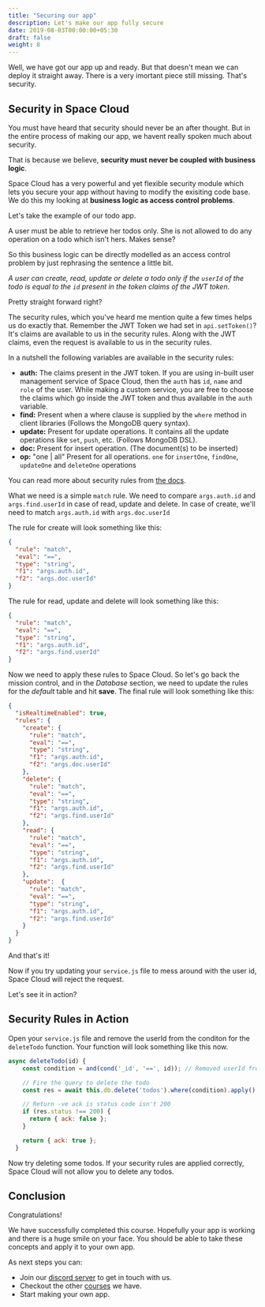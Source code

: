 ```yaml
---
title: "Securing our app"
description: Let's make our app fully secure
date: 2019-08-03T00:00:00+05:30
draft: false
weight: 8
---
```


Well, we have got our app up and ready. But that doesn't mean we can deploy it straight away. There is a very imortant piece still missing. That's security.

## Security in Space Cloud

You must have heard that security should never be an after thought. But in the entire process of making our app, we havent really spoken much about security.

That is because we believe, **security must never be coupled with business logic**.

Space Cloud has a very powerful and yet flexible security module which lets you secure your app without having to modify the exisiting code base. We do this my looking at **business logic as access control problems**.

Let's take the example of our todo app.

A user must be able to retrieve her todos only. She is not allowed to do any operation on a todo which isn't hers. Makes sense?

So this business logic can be directly modelled as an access control problem by just rephrasing the sentence a little bit.

_A user can create, read, update or delete a todo only if the `userId` of the todo is equal to the `id` present in the token claims of the JWT token_. 

Pretty straight forward right?

The security rules, which you've heard me mention quite a few times helps us do exactly that. Remember the JWT Token we had set in `api.setToken()`? It's claims are available to us in the security rules. Along with the JWT claims, even the request is available to us in the security rules.

In a nutshell the following variables are available in the security rules:

- **auth:** The claims present in the JWT token. If you are using in-built user management service of Space Cloud, then the `auth` has `id`, `name` and `role` of the user. While making a custom service, you are free to choose the claims which go inside the JWT token and thus available in the `auth` variable.
- **find:** Present when a where clause is supplied by the `where` method in client libraries (Follows the MongoDB query syntax).
- **update:** Present for update operations. It contains all the update operations like `set`, `push`, etc. (Follows MongoDB DSL). 
- **doc:** Present for insert operation. (The document(s) to be inserted)
- **op:** "one | all" Present for all operations. `one` for `insertOne`, `findOne`, `updateOne` and `deleteOne` operations 

You can read more about security rules from [the docs](https://spaceuptech.com/docs/security/overview).

What we need is a simple `match` rule. We need to compare `args.auth.id` and `args.find.userId` in case of read, update and delete. In case of create, we'll need to match `args.auth.id` with `args.doc.userId`

The rule for create will look something like this:

```json
{
  "rule": "match",
  "eval": "==",
  "type": "string",
  "f1": "args.auth.id",
  "f2": "args.doc.userId"
}
```

The rule for read, update and delete will look something like this:

```json
{
  "rule": "match",
  "eval": "==",
  "type": "string",
  "f1": "args.auth.id",
  "f2": "args.find.userId"
}
```

Now we need to apply these rules to Space Cloud. So let's go back the mission control, and in the _Database_ section, we need to update the rules for the _default_ table and hit **save**. The final rule will look something like this:

```json
{
  "isRealtimeEnabled": true,
  "rules": {
    "create": {
      "rule": "match",
      "eval": "==",
      "type": "string",
      "f1": "args.auth.id",
      "f2": "args.doc.userId"
    },
    "delete": {
      "rule": "match",
      "eval": "==",
      "type": "string",
      "f1": "args.auth.id",
      "f2": "args.find.userId"
    },
    "read": {
      "rule": "match",
      "eval": "==",
      "type": "string",
      "f1": "args.auth.id",
      "f2": "args.find.userId"
    },
    "update":  {
      "rule": "match",
      "eval": "==",
      "type": "string",
      "f1": "args.auth.id",
      "f2": "args.find.userId"
    }
  }
}
```

And that's it!

Now if you try updating your `service.js` file to mess around with the user id, Space Cloud will reject the request.

Let's see it in action?

## Security Rules in Action

Open your `service.js` file and remove the userId from the conditon for the `deleteTodo` function. Your function will look something like this now.

```js
async deleteTodo(id) {
    const condition = and(cond('_id', '==', id)); // Removed userId from condition

    // Fire the query to delete the todo
    const res = await this.db.delete('todos').where(condition).apply()

    // Return -ve ack is status code isn't 200
    if (res.status !== 200) {
      return { ack: false };
    }

    return { ack: true };
  }
```

Now try deleting some todos. If your security rules are applied correctly, Space Cloud will not allow you to delete any todos.

## Conclusion

Congratulations!

We have successfully completed this course. Hopefully your app is working and there is a huge smile on your face. You should be able to take these concepts and apply it to your own app.

As next steps you can:

- Join our [discord server](https://discordapp.com/invite/ypXEEBr) to get in touch with us.
- Checkout the other [courses](https://learn.spaceuptech.com) we have.
- Start making your own app.